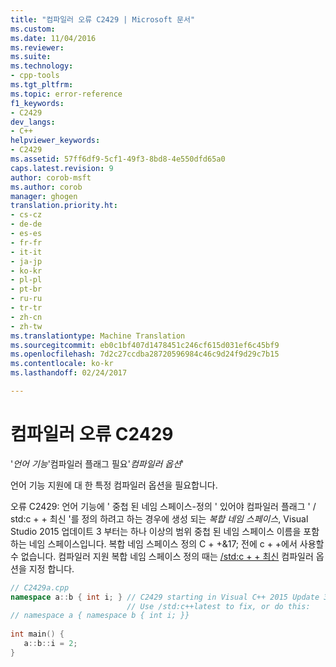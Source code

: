 ```yaml
---
title: "컴파일러 오류 C2429 | Microsoft 문서"
ms.custom: 
ms.date: 11/04/2016
ms.reviewer: 
ms.suite: 
ms.technology:
- cpp-tools
ms.tgt_pltfrm: 
ms.topic: error-reference
f1_keywords:
- C2429
dev_langs:
- C++
helpviewer_keywords:
- C2429
ms.assetid: 57ff6df9-5cf1-49f3-8bd8-4e550dfd65a0
caps.latest.revision: 9
author: corob-msft
ms.author: corob
manager: ghogen
translation.priority.ht:
- cs-cz
- de-de
- es-es
- fr-fr
- it-it
- ja-jp
- ko-kr
- pl-pl
- pt-br
- ru-ru
- tr-tr
- zh-cn
- zh-tw
ms.translationtype: Machine Translation
ms.sourcegitcommit: eb0c1bf407d1478451c246cf615d031ef6c45bf9
ms.openlocfilehash: 7d2c27ccdba28720596984c46c9d24f9d29c7b15
ms.contentlocale: ko-kr
ms.lasthandoff: 02/24/2017

---
```

# <a name="compiler-error-c2429"></a>컴파일러 오류 C2429
'*언어 기능*'컴파일러 플래그 필요'*컴파일러 옵션*'  
  
언어 기능 지원에 대 한 특정 컴파일러 옵션을 필요합니다.  
  
오류 C2429: 언어 기능에 ' 중첩 된 네임 스페이스-정의 ' 있어야 컴파일러 플래그 ' / std:c + + 최신 '를 정의 하려고 하는 경우에 생성 되는 *복합 네임 스페이스*, Visual Studio 2015 업데이트 3 부터는 하나 이상의 범위 중첩 된 네임 스페이스 이름을 포함 하는 네임 스페이스입니다. 복합 네임 스페이스 정의 C + +&17; 전에 c + +에서 사용할 수 없습니다. 컴파일러 지원 복합 네임 스페이스 정의 때는 [/std:c + + 최신](../../build/reference/std-specify-language-standard-version.md) 컴파일러 옵션을 지정 합니다.  
```cpp  
// C2429a.cpp  
namespace a::b { int i; } // C2429 starting in Visual C++ 2015 Update 3.  
                          // Use /std:c++latest to fix, or do this:  
// namespace a { namespace b { int i; }}  
  
int main() {  
   a::b::i = 2;  
}  
```  
